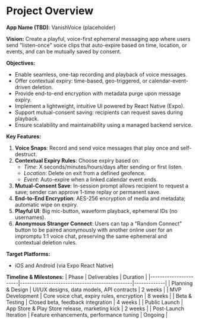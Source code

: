 # Project Overview

**App Name (TBD)**: VanishVoice (placeholder)

**Vision:**
Create a playful, voice-first ephemeral messaging app where users send "listen-once" voice clips that auto-expire based on time, location, or events, and can be mutually saved by consent.

**Objectives:**
- Enable seamless, one-tap recording and playback of voice messages.
- Offer contextual expiry: time-based, geo-triggered, or calendar-event-driven deletion.
- Provide end-to-end encryption with metadata purge upon message expiry.
- Implement a lightweight, intuitive UI powered by React Native (Expo).
- Support mutual-consent saving: recipients can request saves during playback.
- Ensure scalability and maintainability using a managed backend service.

**Key Features:**
1. **Voice Snaps**: Record and send voice messages that play once and self-destruct.
2. **Contextual Expiry Rules**: Choose expiry based on:
   - _Time_: X seconds/minutes/hours/days after sending or first listen.
   - _Location_: Delete on exit from a defined geofence.
   - _Event_: Auto-expire when a linked calendar event ends.
3. **Mutual-Consent Save**: In-session prompt allows recipient to request a save; sender can approve 1-time replay or permanent save.
4. **End-to-End Encryption**: AES-256 encryption of media and metadata; automatic wipe on expiry.
5. **Playful UI**: Big mic-button, waveform playback, ephemeral IDs (no usernames).
6. **Anonymous Stranger Connect**: Users can tap a “Random Connect” button to be paired anonymously with another online user for an impromptu 1:1 voice chat, preserving the same ephemeral and contextual deletion rules.

**Target Platforms:**
- iOS and Android (via Expo React Native)

**Timeline & Milestones:**
| Phase                 | Deliverables                                  | Duration    |
|-----------------------|-----------------------------------------------|-------------|
| Planning & Design     | UI/UX designs, data models, API contracts      | 2 weeks     |
| MVP Development       | Core voice chat, expiry rules, encryption      | 8 weeks     |
| Beta & Testing        | Closed beta, feedback integration              | 4 weeks     |
| Public Launch         | App Store & Play Store release, marketing kick | 2 weeks     |
| Post-Launch Iteration | Feature enhancements, performance tuning       | Ongoing     |
